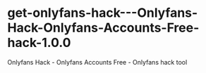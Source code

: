 # get-onlyfans-hack---Onlyfans-Hack-Onlyfans-Accounts-Free-hack-1.0.0
Onlyfans Hack - Onlyfans Accounts Free - Onlyfans hack tool
